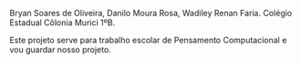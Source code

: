 Bryan Soares de Oliveira, Danilo Moura Rosa, Wadiley Renan Faria.
Colégio Estadual Cõlonia Murici 1ºB.

Este projeto serve para trabalho escolar de Pensamento Computacional e vou guardar nosso projeto.

